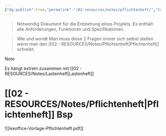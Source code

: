 ```yaml
---
{"dg-publish":true,"permalink":"/02-resources/notes/pflichtenheft/","tags":["ausbildung/gfn/ap1","projektmanagement"],"noteIcon":"","updated":"2025-10-29T12:59:09.072+01:00"}
---
```


>Notwendig Dokument für die Entstehung eines Projekts.
>Es enthält alle Anforderungen, Funktionen und Spezifikationen.
 
>W**i**e und wom**i**t
>Man muss diese 2 Fragen immer sich selbst stellen wenn man den [[02 - RESOURCES/Notes/Pflichtenheft\|Pflichtenheft]] schreibt.

>[!note] 
>Es hängt extrem zusammen mit [[02 - RESOURCES/Notes/Lastenheft\|Lastenheft]]


# [[02 - RESOURCES/Notes/Pflichtenheft\|Pflichtenheft]] Bsp
![[lexoffice-Vorlage-Pflichtenheft.pdf]]
